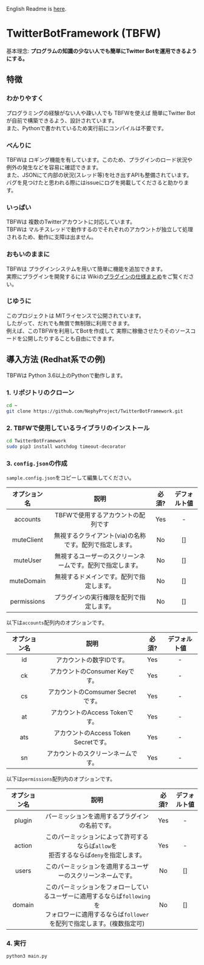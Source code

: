 English Readme is [here](https://github.com/NephyProject/TwitterBotFramework/blob/master/README_EN.md).

# TwitterBotFramework (TBFW)
基本理念: **プログラムの知識の少ない人でも簡単にTwitter Botを運用できるようにする。**

## 特徴
### わかりやすく
プログラミングの経験がない人や疎い人でも TBFWを使えば 簡単にTwitter Botが自前で構築できるよう、設計されています。
<br>また、Pythonで書かれているため実行前にコンパイルは不要です。

### べんりに
TBFWは ロギング機能を有しています。このため、プラグインのロード状況や 例外の発生などを容易に確認できます。
<br>また、JSONにて内部の状況(スレッド等)を吐き出すAPIも整備されています。
<br>バグを見つけたと思われる際にはissueにログを掲載してくださると助かります。

### いっぱい
TBFWは 複数のTwitterアカウントに対応しています。
<br>TBFWは マルチスレッドで動作するのでそれぞれのアカウントが独立して処理されるため、動作に支障は出ません。

### おもいのままに
TBFWは プラグインシステムを用いて簡単に機能を追加できます。
<br>実際にプラグインを開発するには Wikiの[プラグインの仕様まとめ](https://github.com/NephyProject/TwitterBotFramework/wiki/%5B%E3%83%97%E3%83%A9%E3%82%B0%E3%82%A4%E3%83%B3%5D%E4%BB%95%E6%A7%98)をご覧ください。  

### じゆうに
このプロジェクトは MITライセンスで公開されています。
<br>したがって、だれでも無償で無制限に利用できます。
<br>例えば、このTBFWを利用してBotを作成して 実際に稼働させたりそのソースコードを公開したりすることも自由にできます。

## 導入方法 (Redhat系での例)
TBFWは Python 3.6以上のPythonで動作します。

### 1. リポジトリのクローン
```bash
cd ~
git clone https://github.com/NephyProject/TwitterBotFramework.git
```

### 2. TBFWで使用しているライブラリのインストール
```bash
cd TwitterBotFramework
sudo pip3 install watchdog timeout-decorator
```

### 3. `config.json`の作成
`sample.config.json`をコピーして編集してください。

|オプション名|説明|必須?|デフォルト値|
|:-----------:|:------------:|:-----------:|:------------:|
|accounts|TBFWで使用するアカウントの配列です|Yes|-|
|muteClient|無視するクライアント(via)の名称です。配列で指定します。|No|[]|
|muteUser|無視するユーザーのスクリーンネームです。配列で指定します。|No|[]|
|muteDomain|無視するドメインです。配列で指定します。|No|[]|
|permissions|プラグインの実行権限を配列で指定します。|No|[]|

以下は`accounts`配列内のオプションです。

|オプション名|説明|必須?|デフォルト値|
|:-----------:|:------------:|:-----------:|:------------:|
|id|アカウントの数字IDです。|Yes|-|
|ck|アカウントのConsumer Keyです。|Yes|-|
|cs|アカウントのComsumer Secretです。|Yes|-|
|at|アカウントのAccess Tokenです。|Yes|-|
|ats|アカウントのAccess Token Secretです。|Yes|-|
|sn|アカウントのスクリーンネームです。|Yes|-|

以下は`permissions`配列内のオプションです。

|オプション名|説明|必須?|デフォルト値|
|:-----------:|:------------:|:-----------:|:------------:|
|plugin|パーミッションを適用するプラグインの名前です。|Yes|-|
|action|このパーミッションによって許可するならば`allow`を<br>拒否するならば`deny`を指定します。|Yes|-|
|users|このパーミッションを適用するユーザーのスクリーンネームです。|No|[]|
|domain|このパーミッションをフォローしているユーザーに適用するならば`following`を<br>フォロワーに適用するならば`follower`を配列で指定します。(複数指定可)|No|[]|

### 4. 実行
```bash
python3 main.py
```
